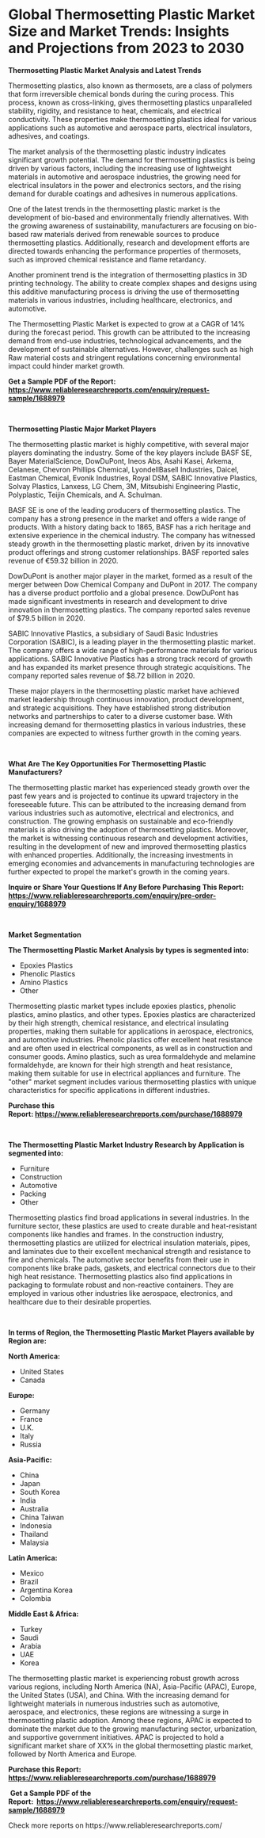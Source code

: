 <p><h1>Global Thermosetting Plastic Market Size and Market Trends: Insights and Projections from 2023 to 2030</h1></p><p><strong>Thermosetting Plastic Market Analysis and Latest Trends</strong></p>
<p><p>Thermosetting plastics, also known as thermosets, are a class of polymers that form irreversible chemical bonds during the curing process. This process, known as cross-linking, gives thermosetting plastics unparalleled stability, rigidity, and resistance to heat, chemicals, and electrical conductivity. These properties make thermosetting plastics ideal for various applications such as automotive and aerospace parts, electrical insulators, adhesives, and coatings.</p><p>The market analysis of the thermosetting plastic industry indicates significant growth potential. The demand for thermosetting plastics is being driven by various factors, including the increasing use of lightweight materials in automotive and aerospace industries, the growing need for electrical insulators in the power and electronics sectors, and the rising demand for durable coatings and adhesives in numerous applications.</p><p>One of the latest trends in the thermosetting plastic market is the development of bio-based and environmentally friendly alternatives. With the growing awareness of sustainability, manufacturers are focusing on bio-based raw materials derived from renewable sources to produce thermosetting plastics. Additionally, research and development efforts are directed towards enhancing the performance properties of thermosets, such as improved chemical resistance and flame retardancy.</p><p>Another prominent trend is the integration of thermosetting plastics in 3D printing technology. The ability to create complex shapes and designs using this additive manufacturing process is driving the use of thermosetting materials in various industries, including healthcare, electronics, and automotive.</p><p>The Thermosetting Plastic Market is expected to grow at a CAGR of 14% during the forecast period. This growth can be attributed to the increasing demand from end-use industries, technological advancements, and the development of sustainable alternatives. However, challenges such as high Raw material costs and stringent regulations concerning environmental impact could hinder market growth.</p></p>
<p><strong>Get a Sample PDF of the Report:&nbsp; <a href="https://www.reliableresearchreports.com/enquiry/request-sample/1688979">https://www.reliableresearchreports.com/enquiry/request-sample/1688979</a></strong></p>
<p>&nbsp;</p>
<p><strong>Thermosetting Plastic Major Market Players</strong></p>
<p><p>The thermosetting plastic market is highly competitive, with several major players dominating the industry. Some of the key players include BASF SE, Bayer MaterialScience, DowDuPont, Ineos Abs, Asahi Kasei, Arkema, Celanese, Chevron Phillips Chemical, LyondellBasell Industries, Daicel, Eastman Chemical, Evonik Industries, Royal DSM, SABIC Innovative Plastics, Solvay Plastics, Lanxess, LG Chem, 3M, Mitsubishi Engineering Plastic, Polyplastic, Teijin Chemicals, and A. Schulman.</p><p>BASF SE is one of the leading producers of thermosetting plastics. The company has a strong presence in the market and offers a wide range of products. With a history dating back to 1865, BASF has a rich heritage and extensive experience in the chemical industry. The company has witnessed steady growth in the thermosetting plastic market, driven by its innovative product offerings and strong customer relationships. BASF reported sales revenue of €59.32 billion in 2020.</p><p>DowDuPont is another major player in the market, formed as a result of the merger between Dow Chemical Company and DuPont in 2017. The company has a diverse product portfolio and a global presence. DowDuPont has made significant investments in research and development to drive innovation in thermosetting plastics. The company reported sales revenue of $79.5 billion in 2020.</p><p>SABIC Innovative Plastics, a subsidiary of Saudi Basic Industries Corporation (SABIC), is a leading player in the thermosetting plastic market. The company offers a wide range of high-performance materials for various applications. SABIC Innovative Plastics has a strong track record of growth and has expanded its market presence through strategic acquisitions. The company reported sales revenue of $8.72 billion in 2020.</p><p>These major players in the thermosetting plastic market have achieved market leadership through continuous innovation, product development, and strategic acquisitions. They have established strong distribution networks and partnerships to cater to a diverse customer base. With increasing demand for thermosetting plastics in various industries, these companies are expected to witness further growth in the coming years.</p></p>
<p>&nbsp;</p>
<p><strong>What Are The Key Opportunities For Thermosetting Plastic Manufacturers?</strong></p>
<p><p>The thermosetting plastic market has experienced steady growth over the past few years and is projected to continue its upward trajectory in the foreseeable future. This can be attributed to the increasing demand from various industries such as automotive, electrical and electronics, and construction. The growing emphasis on sustainable and eco-friendly materials is also driving the adoption of thermosetting plastics. Moreover, the market is witnessing continuous research and development activities, resulting in the development of new and improved thermosetting plastics with enhanced properties. Additionally, the increasing investments in emerging economies and advancements in manufacturing technologies are further expected to propel the market's growth in the coming years.</p></p>
<p><strong>Inquire or Share Your Questions If Any Before Purchasing This Report: <a href="https://www.reliableresearchreports.com/enquiry/pre-order-enquiry/1688979">https://www.reliableresearchreports.com/enquiry/pre-order-enquiry/1688979</a></strong></p>
<p>&nbsp;</p>
<p><strong>Market Segmentation</strong></p>
<p><strong>The Thermosetting Plastic Market Analysis by types is segmented into:</strong></p>
<p><ul><li>Epoxies Plastics</li><li>Phenolic Plastics</li><li>Amino Plastics</li><li>Other</li></ul></p>
<p><p>Thermosetting plastic market types include epoxies plastics, phenolic plastics, amino plastics, and other types. Epoxies plastics are characterized by their high strength, chemical resistance, and electrical insulating properties, making them suitable for applications in aerospace, electronics, and automotive industries. Phenolic plastics offer excellent heat resistance and are often used in electrical components, as well as in construction and consumer goods. Amino plastics, such as urea formaldehyde and melamine formaldehyde, are known for their high strength and heat resistance, making them suitable for use in electrical appliances and furniture. The "other" market segment includes various thermosetting plastics with unique characteristics for specific applications in different industries.</p></p>
<p><strong>Purchase this Report:&nbsp;<a href="https://www.reliableresearchreports.com/purchase/1688979">https://www.reliableresearchreports.com/purchase/1688979</a></strong></p>
<p>&nbsp;</p>
<p><strong>The Thermosetting Plastic Market Industry Research by Application is segmented into:</strong></p>
<p><ul><li>Furniture</li><li>Construction</li><li>Automotive</li><li>Packing</li><li>Other</li></ul></p>
<p><p>Thermosetting plastics find broad applications in several industries. In the furniture sector, these plastics are used to create durable and heat-resistant components like handles and frames. In the construction industry, thermosetting plastics are utilized for electrical insulation materials, pipes, and laminates due to their excellent mechanical strength and resistance to fire and chemicals. The automotive sector benefits from their use in components like brake pads, gaskets, and electrical connectors due to their high heat resistance. Thermosetting plastics also find applications in packaging to formulate robust and non-reactive containers. They are employed in various other industries like aerospace, electronics, and healthcare due to their desirable properties.</p></p>
<p>&nbsp;</p>
<p><strong>In terms of Region, the Thermosetting Plastic Market Players available by Region are:</strong></p>
<p>
    <p> <strong> North America: </strong>
        <ul>
            <li>United States</li>
            <li>Canada</li>
        </ul>
        </p> 
    <p> <strong> Europe: </strong>
        <ul>
            <li>Germany</li>
            <li>France</li>
            <li>U.K.</li>
            <li>Italy</li>
            <li>Russia</li>
        </ul>
        </p> 
    <p> <strong> Asia-Pacific: </strong>
        <ul>
            <li>China</li>
            <li>Japan</li>
            <li>South Korea</li>
            <li>India</li>
            <li>Australia</li>
            <li>China Taiwan</li>
            <li>Indonesia</li>
            <li>Thailand</li>
            <li>Malaysia</li>
        </ul>
        </p> 
    <p> <strong> Latin America: </strong>
        <ul>
            <li>Mexico</li>
            <li>Brazil</li>
            <li>Argentina Korea</li>
            <li>Colombia</li>
        </ul>
        </p> 
    <p> <strong> Middle East & Africa: </strong>
        <ul>
            <li>Turkey</li>
            <li>Saudi</li>
            <li>Arabia</li>
            <li>UAE</li>
            <li>Korea</li>
        </ul>
    </p>
    </p>
<p><p>The thermosetting plastic market is experiencing robust growth across various regions, including North America (NA), Asia-Pacific (APAC), Europe, the United States (USA), and China. With the increasing demand for lightweight materials in numerous industries such as automotive, aerospace, and electronics, these regions are witnessing a surge in thermosetting plastic adoption. Among these regions, APAC is expected to dominate the market due to the growing manufacturing sector, urbanization, and supportive government initiatives. APAC is projected to hold a significant market share of XX% in the global thermosetting plastic market, followed by North America and Europe.</p></p>
<p><strong>Purchase this Report: <a href="https://www.reliableresearchreports.com/purchase/1688979">https://www.reliableresearchreports.com/purchase/1688979</a></strong></p>
<p>&nbsp;<strong>Get a Sample PDF of the Report:&nbsp;&nbsp;<a href="https://www.reliableresearchreports.com/enquiry/request-sample/1688979">https://www.reliableresearchreports.com/enquiry/request-sample/1688979</a></strong></p>
<p><strong></strong></p>
<p>Check more reports on https://www.reliableresearchreports.com/</p>